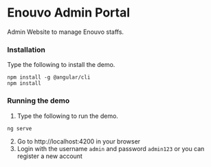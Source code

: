 # Enouvo Admin Portal

Admin Website to manage Enouvo staffs.

### Installation
Type the following to install the demo.

```
npm install -g @angular/cli
npm install
```

### Running the demo

1. Type the following to run the demo.

```
ng serve
```

2. Go to http://localhost:4200 in your browser
3. Login with the username ``admin`` and password ``admin123`` or you can register a new account

